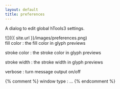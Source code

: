 ```yaml
---
layout: default
title: preferences
---
```


A dialog to edit global hTools3 settings.

<div class='row'>

<div class='col' markdown='1'>
![]({{ site.url }}/images/preferences.png)
</div>

<div class='col' markdown='1'>
fill color
: the fill color in glyph previews

stroke color
: the stroke color in glyph previews

stroke width
: the stroke width in glyph previews

verbose
: turn message output on/off

{% comment %}
window type
: ...
{% endcomment %}

</div>

</div>
